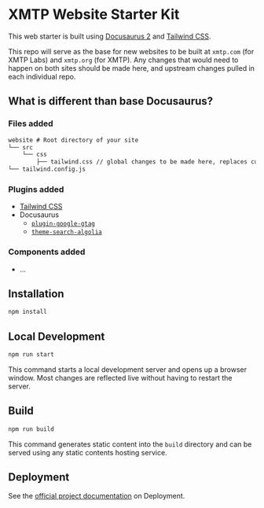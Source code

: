 # XMTP Website Starter Kit

This web starter is built using [Docusaurus 2](https://docusaurus.io/) and [Tailwind CSS](https://tailwindcss.com/docs/installation).

This repo will serve as the base for new websites to be built at `xmtp.com` (for XMTP Labs) and `xmtp.org` (for XMTP). Any changes that would need to happen on both sites should be made here, and upstream changes pulled in each individual repo.

## What is different than base Docusaurus?

### Files added

``` txt
website # Root directory of your site
└── src
    └── css
        ├── tailwind.css // global changes to be made here, replaces custom.css
└── tailwind.config.js
```

### Plugins added

- [Tailwind CSS](https://tailwindcss.com/docs/installation)
- Docusaurus
  - [`plugin-google-gtag`](https://docusaurus.io/docs/api/plugins/@docusaurus/plugin-google-gtag)
  - [`theme-search-algolia`](https://docusaurus.io/docs/next/api/themes/@docusaurus/theme-search-algolia)

### Components added

- …

## Installation

``` txt
npm install
```

## Local Development

``` txt
npm run start
```

This command starts a local development server and opens up a browser window. Most changes are reflected live without having to restart the server.

## Build

``` txt
npm run build
```

This command generates static content into the `build` directory and can be served using any static contents hosting service.

## Deployment

See the [official project documentation](https://docusaurus.io/docs/2.0.0-beta.15/deployment) on Deployment.
